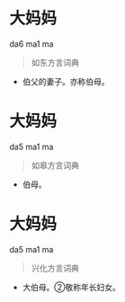 # 大妈妈
da6 ma1 ma
> 如东方言词典
- 伯父的妻子。亦称伯母。

# 大妈妈
da5 ma1 ma
> 如皋方言词典
- 伯母。

# 大妈妈
da5 ma1 ma
> 兴化方言词典
- 大伯母。②敬称年长妇女。
